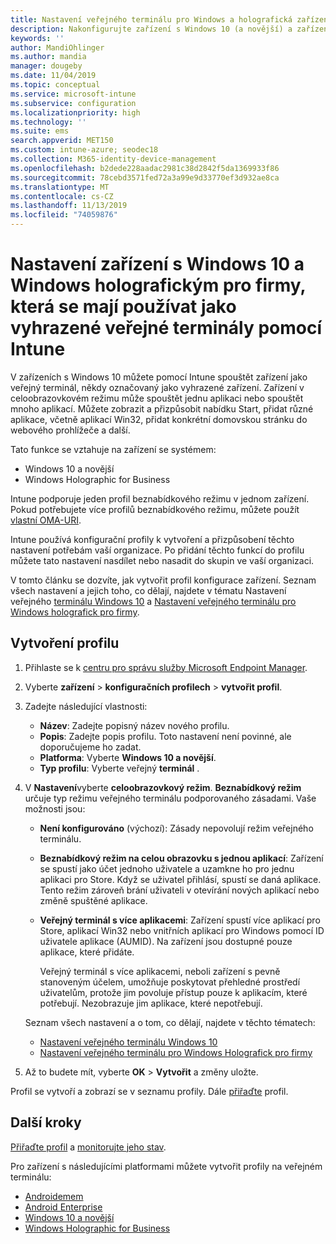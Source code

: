 ```yaml
---
title: Nastavení veřejného terminálu pro Windows a holografická zařízení v Microsoft Intune – Azure | Microsoft Docs
description: Nakonfigurujte zařízení s Windows 10 (a novější) a zařízení s Windows holografickým pro firmy jako veřejné terminály s jednou aplikací a s více aplikacemi, přizpůsobte nabídku Start, přidejte aplikace, zobrazte panel úloh a nakonfigurujte webový prohlížeč v Microsoft Intune.
keywords: ''
author: MandiOhlinger
ms.author: mandia
manager: dougeby
ms.date: 11/04/2019
ms.topic: conceptual
ms.service: microsoft-intune
ms.subservice: configuration
ms.localizationpriority: high
ms.technology: ''
ms.suite: ems
search.appverid: MET150
ms.custom: intune-azure; seodec18
ms.collection: M365-identity-device-management
ms.openlocfilehash: b2dede228aadac2981c38d2842f5da1369933f86
ms.sourcegitcommit: 78cebd3571fed72a3a99e9d33770ef3d932ae8ca
ms.translationtype: MT
ms.contentlocale: cs-CZ
ms.lasthandoff: 11/13/2019
ms.locfileid: "74059876"
---
```

# <a name="windows-10-and-windows-holographic-for-business-device-settings-to-run-as-a-dedicated-kiosk-using-intune"></a>Nastavení zařízení s Windows 10 a Windows holografickým pro firmy, která se mají používat jako vyhrazené veřejné terminály pomocí Intune

V zařízeních s Windows 10 můžete pomocí Intune spouštět zařízení jako veřejný terminál, někdy označovaný jako vyhrazené zařízení. Zařízení v celoobrazovkovém režimu může spouštět jednu aplikaci nebo spouštět mnoho aplikací. Můžete zobrazit a přizpůsobit nabídku Start, přidat různé aplikace, včetně aplikací Win32, přidat konkrétní domovskou stránku do webového prohlížeče a další. 

Tato funkce se vztahuje na zařízení se systémem:

- Windows 10 a novější
- Windows Holographic for Business

Intune podporuje jeden profil beznabídkového režimu v jednom zařízení. Pokud potřebujete více profilů beznabídkového režimu, můžete použít [vlastní OMA-URI](custom-settings-windows-10.md).

Intune používá konfigurační profily k vytvoření a přizpůsobení těchto nastavení potřebám vaší organizace. Po přidání těchto funkcí do profilu můžete tato nastavení nasdílet nebo nasadit do skupin ve vaší organizaci.

V tomto článku se dozvíte, jak vytvořit profil konfigurace zařízení. Seznam všech nastavení a jejich toho, co dělají, najdete v tématu Nastavení veřejného [terminálu Windows 10](kiosk-settings-windows.md) a [Nastavení veřejného terminálu pro Windows holografick pro firmy](kiosk-settings-holographic.md).

## <a name="create-the-profile"></a>Vytvoření profilu

1. Přihlaste se k [centru pro správu služby Microsoft Endpoint Manager](https://go.microsoft.com/fwlink/?linkid=2109431).
2. Vyberte **zařízení** > **konfiguračních profilech** > **vytvořit profil**.
3. Zadejte následující vlastnosti:

   - **Název**: Zadejte popisný název nového profilu.
   - **Popis**: Zadejte popis profilu. Toto nastavení není povinné, ale doporučujeme ho zadat.
   - **Platforma**: Vyberte **Windows 10 a novější**.
   - **Typ profilu**: Vyberte veřejný **terminál** .

4. V **Nastavení**vyberte **celoobrazovkový režim**. **Beznabídkový režim** určuje typ režimu veřejného terminálu podporovaného zásadami. Vaše možnosti jsou:

    - **Není konfigurováno** (výchozí): Zásady nepovolují režim veřejného terminálu.
    - **Beznabídkový režim na celou obrazovku s jednou aplikací**: Zařízení se spustí jako účet jednoho uživatele a uzamkne ho pro jednu aplikaci pro Store. Když se uživatel přihlásí, spustí se daná aplikace. Tento režim zároveň brání uživateli v otevírání nových aplikací nebo změně spuštěné aplikace.
    - **Veřejný terminál s více aplikacemi**: Zařízení spustí více aplikací pro Store, aplikací Win32 nebo vnitřních aplikací pro Windows pomocí ID uživatele aplikace (AUMID). Na zařízení jsou dostupné pouze aplikace, které přidáte.

        Veřejný terminál s více aplikacemi, neboli zařízení s pevně stanoveným účelem, umožňuje poskytovat přehledné prostředí uživatelům, protože jim povoluje přístup pouze k aplikacím, které potřebují. Nezobrazuje jim aplikace, které nepotřebují.

    Seznam všech nastavení a o tom, co dělají, najdete v těchto tématech:
      - [Nastavení veřejného terminálu Windows 10](kiosk-settings-windows.md)
      - [Nastavení veřejného terminálu pro Windows Holografick pro firmy](kiosk-settings-holographic.md)

5. Až to budete mít, vyberte **OK** > **Vytvořit** a změny uložte.

Profil se vytvoří a zobrazí se v seznamu profily. Dále [přiřaďte](device-profile-assign.md) profil.

## <a name="next-steps"></a>Další kroky

[Přiřaďte profil](device-profile-assign.md) a [monitorujte jeho stav](device-profile-monitor.md).

Pro zařízení s následujícími platformami můžete vytvořit profily na veřejném terminálu:
- [Androidemem](device-restrictions-android.md#kiosk)
- [Android Enterprise](device-restrictions-android-for-work.md#dedicated-device-settings)
- [Windows 10 a novější](kiosk-settings-windows.md)
- [Windows Holographic for Business](kiosk-settings-holographic.md)
